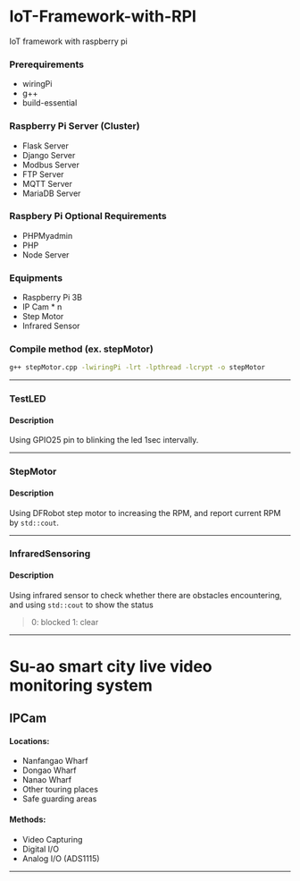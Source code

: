 # IoT-Framework-with-RPI
IoT framework with raspberry pi

### Prerequirements
- wiringPi
- g++
- build-essential
### Raspberry Pi Server (Cluster)
- Flask Server
- Django Server
- Modbus Server
- FTP Server
- MQTT Server
- MariaDB Server
### Raspbery Pi Optional Requirements
- PHPMyadmin
- PHP
- Node Server
### Equipments
- Raspberry Pi 3B
- IP Cam * n
- Step Motor
- Infrared Sensor

### Compile method (ex. stepMotor)
```bash
g++ stepMotor.cpp -lwiringPi -lrt -lpthread -lcrypt -o stepMotor
```
***
### TestLED
#### Description
Using GPIO25 pin to blinking the led 1sec intervally.
***
### StepMotor
#### Description
Using DFRobot step motor to increasing the RPM, and report current RPM by ```std::cout```.
***
### InfraredSensoring
#### Description
Using infrared sensor to check whether there are obstacles encountering, and using ```std::cout``` to show the status
> 0: blocked
> 1: clear
***
# Su-ao smart city live video monitoring system
## IPCam
#### Locations:
- Nanfangao Wharf
- Dongao Wharf
- Nanao Wharf
- Other touring places
- Safe guarding areas

#### Methods:
- Video Capturing
- Digital I/O
- Analog I/O (ADS1115)
***
